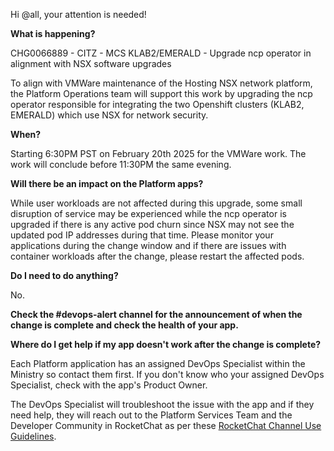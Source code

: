 Hi @all, your attention is needed! 

**What is happening?**

CHG0066889 - CITZ - MCS KLAB2/EMERALD - Upgrade ncp operator in alignment with NSX software upgrades

To align with VMWare maintenance of the Hosting NSX network platform, the Platform Operations team will support this work by upgrading the ncp operator responsible for integrating the two Openshift clusters (KLAB2, EMERALD) which use NSX for network security.

**When?**

Starting 6:30PM PST on February 20th 2025 for the VMWare work. The work will conclude before 11:30PM the same evening.

**Will there be an impact on the Platform apps?**

While user workloads are not affected during this upgrade, some small disruption of service may be experienced while the ncp operator is upgraded if there is any active pod churn since NSX may not see the updated pod IP addresses during that time. Please monitor your applications during the change window and if there are issues with container workloads after the change, please restart the affected pods.

**Do I need to do anything?**

No.

**Check the #devops-alert channel for the announcement of when the change is complete and check the health of your app.**

**Where do I get help if my app doesn't work after the change is complete?**

Each Platform application has an assigned DevOps Specialist within the Ministry so contact them first. If you don't know who your assigned DevOps Specialist, check with the app's Product Owner.

The DevOps Specialist will troubleshoot the issue with the app and if they need help, they will reach out to the Platform Services Team and the Developer Community in RocketChat as per these [RocketChat Channel Use Guidelines](https://developer.gov.bc.ca/docs/default/component/bc-developer-guide/rocketchat/rocketchat-channel-descriptions/).
